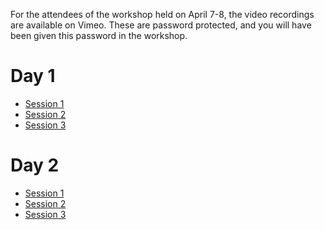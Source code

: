 For the attendees of the workshop held on April 7-8, the video recordings are available on Vimeo.
These are password protected, and you will have been given this password in the workshop.

# Day 1

* [Session 1](https://vimeo.com/533976680)
* [Session 2](https://vimeo.com/534074294)
* [Session 3](https://vimeo.com/534126979)

# Day 2

* [Session 1](https://vimeo.com/534437036)
* [Session 2](https://vimeo.com/534513325)
* [Session 3](https://vimeo.com/534592250)

